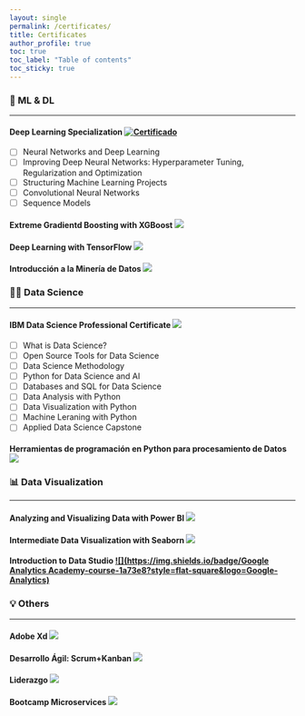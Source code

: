 ```yaml
---
layout: single
permalink: /certificates/
title: Certificates
author_profile: true
toc: true
toc_label: "Table of contents"
toc_sticky: true
---
```


### 🤖 ML & DL
---
#### Deep Learning Specialization [![Certificado](https://img.shields.io/badge/Coursera-5_courses-0056D2?style=flat-square&logo=Coursera)](https://www.coursera.org/account/accomplishments/specialization/ZKKQC7MTGEC7)
- [ ] Neural Networks and Deep Learning [<i class="fas fa-link" aria-hidden="true"></i>](https://www.coursera.org/account/accomplishments/certificate/H8XEXYZTRM6M) 
- [ ] Improving Deep Neural Networks: Hyperparameter Tuning, Regularization and Optimization [<i class="fas fa-link" aria-hidden="true"></i>](https://www.coursera.org/account/accomplishments/certificate/KUN3QVTWFLUR) 
- [ ] Structuring Machine Learning Projects [<i class="fas fa-link" aria-hidden="true"></i>](https://www.coursera.org/account/accomplishments/certificate/QG2XZBKLTN5P)  
- [ ] Convolutional Neural Networks [<i class="fas fa-link" aria-hidden="true"></i>](https://www.coursera.org/account/accomplishments/certificate/GYR8WRU225PY)   
- [ ] Sequence Models [<i class="fas fa-link" aria-hidden="true"></i>](https://www.coursera.org/account/accomplishments/certificate/YBXCQDUSALBL) 

#### Extreme Gradientd Boosting with XGBoost [![](https://img.shields.io/badge/DataCamp-course-03EF62?style=flat-square&logo=DataCamp)](https://www.datacamp.com/statement-of-accomplishment/course/214a6fa22373fb3d9cdca813ac90e542092b8881)

#### Deep Learning with TensorFlow [![](https://img.shields.io/badge/Cognitive_Class-course-054ADA?style=flat-square&logo=IBM)](https://courses.cognitiveclass.ai/certificates/988e4f9952664b44b10e1ee5cb8495ac)

#### Introducción a la Minería de Datos [![](https://img.shields.io/badge/Coursera-course-0056D2?style=flat-square&logo=Coursera)](https://www.coursera.org/account/accomplishments/verify/HQJJRA72EKED) 

### 👨‍💻 Data Science
---
#### IBM Data Science Professional Certificate [![](https://img.shields.io/badge/Coursera-9_courses-0056D2?style=flat-square&logo=Coursera)](https://www.coursera.org/account/accomplishments/professional-cert/KGH3ZL494MDQ)
- [ ] What is Data Science? [<i class="fas fa-link" aria-hidden="true"></i>](https://www.coursera.org/account/accomplishments/certificate/FFE8U7MH3Q7Q)
- [ ] Open Source Tools for Data Science [<i class="fas fa-link" aria-hidden="true"></i>](https://www.coursera.org/account/accomplishments/certificate/G2PAMXG26FQD)
- [ ] Data Science Methodology [<i class="fas fa-link" aria-hidden="true"></i>](https://www.coursera.org/account/accomplishments/certificate/K7QX3F743B85)
- [ ] Python for Data Science and AI [<i class="fas fa-link" aria-hidden="true"></i>](https://www.coursera.org/account/accomplishments/certificate/6GUHSUF5ST4V)
- [ ] Databases and SQL for Data Science [<i class="fas fa-link" aria-hidden="true"></i>](https://www.coursera.org/account/accomplishments/certificate/9CVNDBSG55FE)
- [ ] Data Analysis with Python [<i class="fas fa-link" aria-hidden="true"></i>](https://www.coursera.org/account/accomplishments/certificate/PXNTU5HZ6J6E)
- [ ] Data Visualization with Python [<i class="fas fa-link" aria-hidden="true"></i>](https://www.coursera.org/account/accomplishments/certificate/WXPMFRVEX3N9)
- [ ] Machine Leraning with Python [<i class="fas fa-link" aria-hidden="true"></i>](https://www.coursera.org/account/accomplishments/certificate/DDXK3ZBYZJE9)
- [ ] Applied Data Science Capstone [<i class="fas fa-link" aria-hidden="true"></i>](https://www.coursera.org/account/accomplishments/certificate/88LL2NMZK7Q3)

#### Herramientas de programación en Python para procesamiento de Datos [![](https://img.shields.io/badge/PUC-course-20BEFF?style=flat-square&logo=)](david-bustos.github.io/assets/pdf/Python-PUC.pdf)

### 📊 Data Visualization

---
#### Analyzing and Visualizing Data with Power BI [![](https://img.shields.io/badge/edX-course-02262B?style=flat-square&logo=edX)](https://courses.edx.org/certificates/f011cc69b6904aada12ad17bafd91805)

#### Intermediate Data Visualization with Seaborn [![](https://img.shields.io/badge/DataCamp-course-03EF62?style=flat-square&logo=DataCamp)](https://www.datacamp.com/statement-of-accomplishment/course/981951105c6e446a2d9ea97dd8d6e78dd4647ba5)

#### Introduction to Data Studio [![](https://img.shields.io/badge/Google Analytics Academy-course-1a73e8?style=flat-square&logo=Google-Analytics)](https://analytics.google.com/analytics/academy/certificate/HEDeug52R6iqCeF6MUzRAA)

### 💡 Others
---
#### Adobe Xd [![](https://img.shields.io/badge/Platzi-course-98CA3F?style=flat-square&logo=Platzi)](https://platzi.com/p/David_Bustos/curso/1637-adobe-xd/diploma/detalle/)

#### Desarrollo Ágil: Scrum+Kanban [![](https://img.shields.io/badge/eclass_Academy-course-DD1100?style=flat-square&logo=)](https://david-bustos.github.io/assets/pdf/Scrum+Kanban.pdf)

#### Liderazgo [![](https://img.shields.io/badge/Sence-course-007DB8?style=flat-square&logo=)](https://david-bustos.github.io/assets/pdf/Liderazgo-Sence.pdf)

#### Bootcamp Microservices [![](https://img.shields.io/badge/iDEAUFRO-course-DC3710?style=flat-square&logo=)](https://ideaufro.com/microservices-bootcamp/)